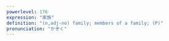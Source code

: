 ```yaml
---
powerlevel: 176
expression: "家族"
definition: "(n,adj-no) family; members of a family; (P)"
pronunciation: "かぞく"
---
```

